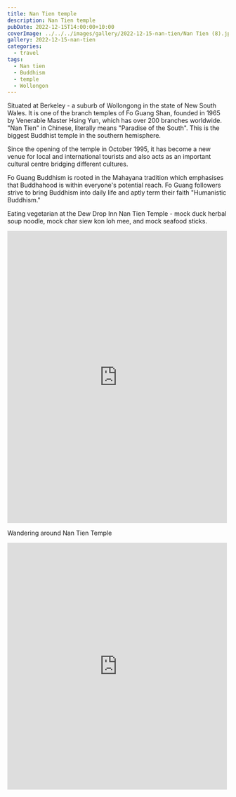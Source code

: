 ```yaml
---
title: Nan Tien temple
description: Nan Tien temple
pubDate: 2022-12-15T14:00:00+10:00
coverImage: ../../../images/gallery/2022-12-15-nan-tien/Nan Tien (8).jpeg
gallery: 2022-12-15-nan-tien
categories:
  - travel
tags:
  - Nan tien
  - Buddhism
  - temple
  - Wollongon
---
```


Situated at Berkeley - a suburb of Wollongong in the state of New South Wales. It is one of the branch temples of Fo Guang Shan, founded in 1965 by Venerable Master Hsing Yun, which has over 200 branches worldwide. "Nan Tien" in Chinese, literally means "Paradise of the South". This is the biggest Buddhist temple in the southern hemisphere.

Since the opening of the temple in October 1995, it has become a new venue for local and international tourists and also acts as an important cultural centre bridging different cultures.

Fo Guang Buddhism is rooted in the Mahayana tradition which emphasises that Buddhahood is within everyone's potential reach. Fo Guang followers strive to bring Buddhism into daily life and aptly term their faith "Humanistic Buddhism."

Eating vegetarian at the Dew Drop Inn Nan Tien Temple - mock duck herbal soup noodle, mock char siew kon loh mee, and mock seafood sticks.

<iframe src="https://www.facebook.com/plugins/post.php?href=https%3A%2F%2Fwww.facebook.com%2Fchris1.tham%2Fposts%2Fpfbid0UfQVU7Yb1G113nvvctK1JpRmouw5j1HHsuTFf1HerJuZQ8SV95CYMHnBzF8WmLDFl&show_text=true&width=500" width="500" height="665" style="border:none;overflow:hidden" scrolling="no" frameborder="0" allowfullscreen="true" allow="autoplay; clipboard-write; encrypted-media; picture-in-picture; web-share"></iframe>

Wandering around Nan Tien Temple

<iframe src="https://www.facebook.com/plugins/post.php?href=https%3A%2F%2Fwww.facebook.com%2Fchris1.tham%2Fposts%2Fpfbid0Pcir7jDV8t5Z7aiB6CjUauQHVjVmWtE4uDLxrJVerjByN7VyoRf3uGCxYhkNS16Ll&show_text=true&width=500" width="500" height="562" style="border:none;overflow:hidden" scrolling="no" frameborder="0" allowfullscreen="true" allow="autoplay; clipboard-write; encrypted-media; picture-in-picture; web-share"></iframe>
